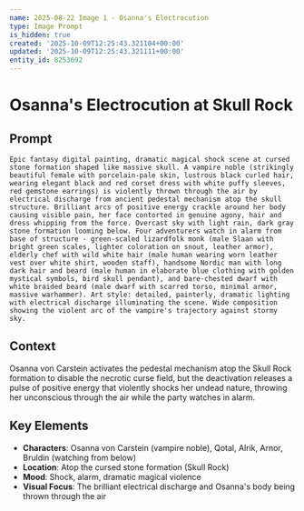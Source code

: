 ```yaml
---
name: 2025-08-22 Image 1 - Osanna's Electrocution
type: Image Prompt
is_hidden: true
created: '2025-10-09T12:25:43.321104+00:00'
updated: '2025-10-09T12:25:43.321111+00:00'
entity_id: 8253692
---
```


# Osanna's Electrocution at Skull Rock

## Prompt

```
Epic fantasy digital painting, dramatic magical shock scene at cursed stone formation shaped like massive skull. A vampire noble (strikingly beautiful female with porcelain-pale skin, lustrous black curled hair, wearing elegant black and red corset dress with white puffy sleeves, red gemstone earrings) is violently thrown through the air by electrical discharge from ancient pedestal mechanism atop the skull structure. Brilliant arcs of positive energy crackle around her body causing visible pain, her face contorted in genuine agony, hair and dress whipping from the force. Overcast sky with light rain, dark gray stone formation looming below. Four adventurers watch in alarm from base of structure - green-scaled lizardfolk monk (male Slaan with bright green scales, lighter coloration on snout, leather armor), elderly chef with wild white hair (male human wearing worn leather vest over white shirt, wooden staff), handsome Nordic man with long dark hair and beard (male human in elaborate blue clothing with golden mystical symbols, bird skull pendant), and bare-chested dwarf with white braided beard (male dwarf with scarred torso, minimal armor, massive warhammer). Art style: detailed, painterly, dramatic lighting with electrical discharge illuminating the scene. Wide composition showing the violent arc of the vampire's trajectory against stormy sky.
```

## Context

Osanna von Carstein activates the pedestal mechanism atop the Skull Rock formation to disable the necrotic curse field, but the deactivation releases a pulse of positive energy that violently shocks her undead nature, throwing her unconscious through the air while the party watches in alarm.

## Key Elements

- **Characters**: Osanna von Carstein (vampire noble), Qotal, Alrik, Arnor, Bruldin (watching from below)
- **Location**: Atop the cursed stone formation (Skull Rock)
- **Mood**: Shock, alarm, dramatic magical violence
- **Visual Focus**: The brilliant electrical discharge and Osanna's body being thrown through the air
